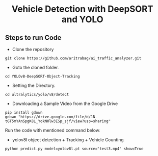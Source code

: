 <H1 align="center">
Vehicle Detection with DeepSORT and YOLO </H1>

## Steps to run Code

- Clone the repository
```
git clone https://github.com/aritrabag/ai_traffic_analyzer.git
```
- Goto the cloned folder.
```
cd YOLOv8-DeepSORT-Object-Tracking
```

- Setting the Directory.
```
cd ultralytics/yolo/v8/detect
```

- Downloading a Sample Video from the Google Drive
```
pip install gdown
gdown "https://drive.google.com/file/d/1N-tGT5mYAnSpgK8L_YokN0lw3ESp_sjf/view?usp=sharing"
```

  Run the code with mentioned command below:
- yolov8l object detection + Tracking + Vehicle Counting
```
python predict.py model=yolov8l.pt source="test3.mp4" show=True
```
